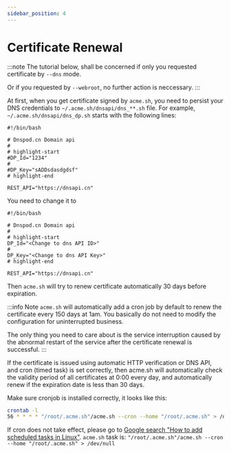 ```yaml
---
sidebar_position: 4
---
```


# Certificate Renewal

:::note
The tutorial below, shall be concerned if only you requested certificate by `--dns` mode.

Or if you requested by `--webroot`, no further action is neccessary.
:::

At first, when you get certificate signed by `acme.sh`, you need to persist your DNS credentials to `~/.acme.sh/dnsapi/dns_**.sh` file.
For example, `~/.acme.sh/dnsapi/dns_dp.sh` starts with the following lines:

```shell
#!/bin/bash

# Dnspod.cn Domain api
#
# highlight-start
#DP_Id="1234"
#
#DP_Key="sADDsdasdgdsf"
# highlight-end

REST_API="https://dnsapi.cn"
```

You need to change it to

```shell
#!/bin/bash

# Dnspod.cn Domain api
#
# highlight-start
DP_Id="<Change to dns API ID>"
#
DP_Key="<Change to dns API Key>"
# highlight-end

REST_API="https://dnsapi.cn"
```

Then `acme.sh` will try to renew certificate automatically 30 days before expiration.

:::info Note
`acme.sh` will automatically add a cron job by default to renew the certificate every 150 days at 1am. You basically do not need to modify the configuration for uninterrupted business.

The only thing you need to care about is the service interruption caused by the abnormal restart of the service after the certificate renewal is successful.
:::


If the certificate is issued using automatic HTTP verification or DNS API, and cron (timed task) is set correctly, then acme.sh will automatically check the validity period of all certificates at 0:00 every day, and automatically renew if the expiration date is less than 30 days.

Make sure cronjob is installed correctly, it looks like this:

```bash
crontab -l
56 * * * * "/root/.acme.sh"/acme.sh --cron --home "/root/.acme.sh" > /dev/null
````

If cron does not take effect, please go to [Google search "How to add scheduled tasks in Linux"](https://www.google.com/search?q=How+to+add+scheduled+tasks+in+Linux). `acme.sh` task is: `"/root/.acme.sh"/acme.sh --cron --home "/root/.acme.sh" > /dev/null`